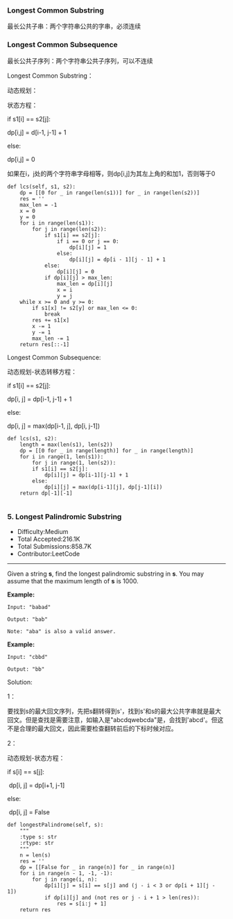 ### Longest Common Substring

最长公共子串：两个字符串公共的字串，必须连续

### Longest Common Subsequence

最长公共子序列：两个字符串公共子序列，可以不连续



Longest Common Substring：

动态规划：

状态方程：

if s1[i] == s2[j]:

dp[i,j] = d[i-1, j-1] + 1

else:

dp[i,j] = 0

如果在i，j处的两个字符串字母相等，则dp[i,j]为其左上角的和加1，否则等于0

```
def lcs(self, s1, s2):
    dp = [[0 for _ in range(len(s1))] for _ in range(len(s2))]
    res = ''
    max_len = -1
    x = 0
    y = 0
    for i in range(len(s1)):
        for j in range(len(s2)):
            if s1[i] == s2[j]:
                if i == 0 or j == 0:
                    dp[i][j] = 1
                else:
                    dp[i][j] = dp[i - 1][j - 1] + 1
            else:
                dp[i][j] = 0
            if dp[i][j] > max_len:
                max_len = dp[i][j]
                x = i
                y = j
    while x >= 0 and y >= 0:
        if s1[x] != s2[y] or max_len <= 0:
            break
        res += s1[x]
        x -= 1
        y -= 1
        max_len -= 1
    return res[::-1]
```

Longest Common Subsequence:

动态规划-状态转移方程：

if s1[i] == s2[j]:

dp[i, j] = dp[i-1, j-1] + 1

else:

dp[i, j] = max(dp[i-1, j], dp[i, j-1])

```
def lcs(s1, s2):
	length = max(len(s1), len(s2))
	dp = [[0 for _ in range(length)] for _ in range(length)]
	for i in range(1, len(s1)):
		for j in range(1, len(s2)):
		if s1[i] == s2[j]:
			dp[i][j] = dp[i-1][j-1] + 1
		else:
			dp[i][j] = max(dp[i-1][j], dp[j-1][i])
	return dp[-1][-1]
	
```

### 5. Longest Palindromic Substring

- Difficulty:Medium
- Total Accepted:216.1K
- Total Submissions:858.7K
- Contributor:LeetCode

------

Given a string **s**, find the longest palindromic substring in **s**. You may assume that the maximum length of **s** is 1000.

**Example:**

```
Input: "babad"

Output: "bab"

Note: "aba" is also a valid answer.

```

**Example:**

```
Input: "cbbd"

Output: "bb"
```



Solution:

1：

要找到s的最大回文序列，先把s翻转得到s'，找到s'和s的最大公共字串就是最大回文。但是查找是需要注意，如输入是"abcdqwebcda"是，会找到'abcd'。但这不是合理的最大回文，因此需要检查翻转前后的下标时候对应。

2：

动态规划-状态方程：

if s[i] == s[j]:

​	dp[i, j] = dp[i+1, j-1]

else:

​	dp[i, j] = False

```
def longestPalindrome(self, s):
    """
    :type s: str
    :rtype: str
    """
    n = len(s)
    res = ''
    dp = [[False for _ in range(n)] for _ in range(n)]
    for i in range(n - 1, -1, -1):
        for j in range(i, n):
            dp[i][j] = s[i] == s[j] and (j - i < 3 or dp[i + 1][j - 1])
            if dp[i][j] and (not res or j - i + 1 > len(res)):
                res = s[i:j + 1]
    return res
```

